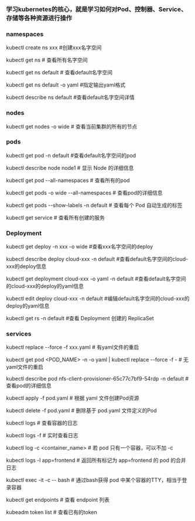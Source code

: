 ### 学习kubernetes的核心，就是学习如何对Pod、控制器、Service、存储等各种资源进行操作

### namespaces
  kubectl create ns xxx #创建xxx名字空间
  
  kubectl get ns # 查看所有名字空间
  
  kubectl get ns default # 查看default名字空间
  
  kubectl get ns default -o yaml #指定输出yaml格式
  
  kubectl describe ns default #查看default名字空间详情

### nodes
  kubectl get nodes -o wide # 查看当前集群的所有的节点

### pods
  kubectl get pod -n default #查看default名字空间的pod

  kubectl describe node node1 # 显示 Node 的详细信息

  kubectl get pod --all-namespaces # 查看所有的pod

  kubectl get pods -o wide --all-namespaces # 查看pod的详细信息

  kubectl get pods --show-labels -n default # 查看每个 Pod 自动生成的标签

  kubectl get service # 查看所有创建的服务

### Deployment

  kubectl get deploy -n xxx -o wide #查看xxx名字空间的deploy

  kubectl describe deploy cloud-xxx -n default #查看default名字空间的cloud-xxx的deploy信息

  kubectl get deployment cloud-xxx -o yaml -n default #查看default名字空间的cloud-xxx的deploy的yaml信息
  
  kubectl edit deploy cloud-xxx -n default #编辑default名字空间的cloud-xxx的deploy的yaml信息

  kubectl get rs -n default #查看 Deployment 创建的 ReplicaSet

### services
  kubectl replace --force -f xxx.yaml # 有yaml文件的重启

  kubectl get pod <POD_NAME> -n <NAMESPACE> -o yaml | kubectl replace --force -f - # 无yaml文件的重启

  kubectl describe pod nfs-client-provisioner-65c77c7bf9-54rdp -n default # 查看pod的详细信息

  kubectl apply -f pod.yaml # 根据 yaml 文件创建Pod资源

  kubectl delete -f pod.yaml # 删除基于 pod.yaml 文件定义的Pod 

  kubectl logs <pod-name> # 查看容器的日志

  kubectl logs -f <pod-name> # 实时查看日志

  kubectl log  <pod-name> -c <container_name> # 若 pod 只有一个容器，可以不加 -c

  kubectl logs -l app=frontend # 返回所有标记为 app=frontend 的 pod 的合并日志

  kubectl exec -it <pod-name> -c <container-name> -- bash # 通过bash获得 pod 中某个容器的TTY，相当于登录容器

  kubectl get endpoints # 查看 endpoint 列表

  kubeadm token list # 查看已有的token

